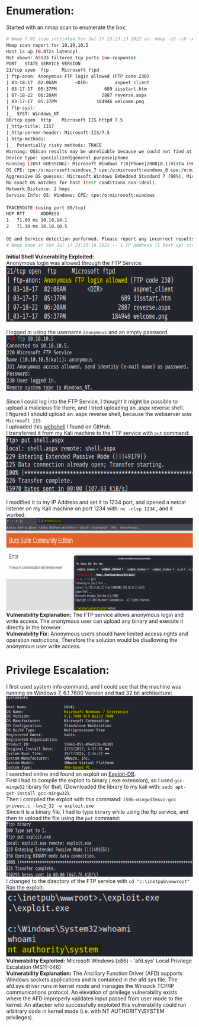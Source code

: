 # Enumeration:
Started with an nmap scan to enumerate the box:
```bash
# Nmap 7.92 scan initiated Sun Jul 17 23:23:13 2022 as: nmap -sS -sV -A -p- -oN nmap.txt 10.10.10.5
Nmap scan report for 10.10.10.5
Host is up (0.072s latency).
Not shown: 65533 filtered tcp ports (no-response)
PORT   STATE SERVICE VERSION
21/tcp open  ftp     Microsoft ftpd
| ftp-anon: Anonymous FTP login allowed (FTP code 230)
| 03-18-17  02:06AM       <DIR>          aspnet_client
| 03-17-17  05:37PM                  689 iisstart.htm
| 07-18-22  06:20AM                 2887 reverse.aspx
|_03-17-17  05:37PM               184946 welcome.png
| ftp-syst: 
|_  SYST: Windows_NT
80/tcp open  http    Microsoft IIS httpd 7.5
|_http-title: IIS7
|_http-server-header: Microsoft-IIS/7.5
| http-methods: 
|_  Potentially risky methods: TRACE
Warning: OSScan results may be unreliable because we could not find at least 1 open and 1 closed port
Device type: specialized|general purpose|phone
Running (JUST GUESSING): Microsoft Windows 7|8|Phone|2008|8.1|Vista (90%)
OS CPE: cpe:/o:microsoft:windows_7 cpe:/o:microsoft:windows_8 cpe:/o:microsoft:windows cpe:/o:microsoft:windows_server_2008:r2 cpe:/o:microsoft:windows_8.1 cpe:/o:microsoft:windows_vista::- cpe:/o:microsoft:windows_vista::sp1
Aggressive OS guesses: Microsoft Windows Embedded Standard 7 (90%), Microsoft Windows 8.1 Update 1 (90%), Microsoft Windows Phone 7.5 or 8.0 (90%), Microsoft Windows 7 or Windows Server 2008 R2 (90%), Microsoft Windows Server 2008 (90%), Microsoft Windows Server 2008 R2 (90%), Microsoft Windows Server 2008 R2 or Windows 8.1 (90%), Microsoft Windows Server 2008 R2 SP1 (90%), Microsoft Windows Server 2008 R2 SP1 or Windows 8 (90%), Microsoft Windows 7 (90%)
No exact OS matches for host (test conditions non-ideal).
Network Distance: 2 hops
Service Info: OS: Windows; CPE: cpe:/o:microsoft:windows

TRACEROUTE (using port 80/tcp)
HOP RTT      ADDRESS
1   71.09 ms 10.10.14.1
2   71.10 ms 10.10.10.5

OS and Service detection performed. Please report any incorrect results at https://nmap.org/submit/ .
# Nmap done at Sun Jul 17 23:25:14 2022 -- 1 IP address (1 host up) scanned in 121.23 seconds
```
**Initial Shell Vulnerability Exploited:** </br>
Anonymous login was allowed through the FTP Service: </br>
<img src="images/devel/anonymous_login.png" alt="anonymous_login" width="700" height="150"/> </br> </br>
I logged in using the username ```anonymous``` and an empty password. </br>
<img src="images/devel/ftp_login.png" alt="ftp_login" width="700" height="150"/> </br> </br>
Since I could log into the FTP Service, I thought it might be possible to upload a malicious file there, and I tried uploading an .aspx reverse shell. </br>
I figured I should upload an .aspx reverse shell, because the webserver was ```Microsoft IIS``` </br>
I uploaded this [webshell](https://github.com/borjmz/aspx-reverse-shell/blob/master/shell.aspx) I found on GitHub. </br>
I transferred it from my Kali machine to the FTP service with ```put``` command:
<img src="images/devel/ftp_upload_revshell.png" alt="ftp_upload_revshell" width="700" height="150"/> </br> </br>
I modified it to my IP Address and set it to 1234 port, and opened a netcat listener on my Kali machine on port 1234 with: ```nc -nlvp 1234``` , and it worked. </br>
<img src="images/devel/initial_shell_poc.png" alt="initial_shell_poc" width="750" height="250"/> </br>
**Vulnerability Explanation:** The FTP service allows anonymous login and write access. The anonymous
user can upload any binary and execute it directly in the browser. </br>
**Vulnerability Fix:** Anonymous users should have limited access rights and operation restrictions,
Therefore the solution would be disallowing the anonymous user write access. </br>

<!-- Privilege Escalation -->

# Privilege Escalation:
I first used system info command, and I could see that the machine was running on Windows 7, 6.1.7600 Version and had 32 bit architecture: </br>
![system_info](images/devel/system_info.png) </br>
I searched online and found an exploit on [Exploit-DB](https://www.exploit-db.com/exploits/40564). </br>
First I had to compile the exploit to binary (.exe extension), so I used ```gcc-mingw32``` library for that, (Downloaded
the library to my kali with: ```sudo apt-get install gcc-mingw32```). </br>
Then I compiled the exploit with this command: ```i586-mingw32msvc-gcc privesc.c -lws2_32 -o exploit.exe``` </br>
Since it is a binary file, I had to type ```binary``` while using the ftp service, and then to upload the file using
the ```put``` command:
<img src="images/devel/ftp_exploit_upload.png" alt="ftp_exploit_upload" width="700" height="150"/> </br>
I changed to the directory of the FTP service with ```cd "c:\inetpub\wwwroot"``` </br>
Ran the exploit: </br>
![privesc_poc](images/devel/privesc_poc.png) </br>
**Vulnerability Exploited:** Microsoft Windows (x86) - 'afd.sys' Local Privilege Escalation (MS11-046) </br>
**Vulnerability Explanation:** The Ancillary Function Driver (AFD) supports Windows sockets
applications and is contained in the afd.sys file. The afd.sys driver runs in kernel mode and manages the Winsock TCP/IP communications protocol.
An elevation of privilege vulnerability exists where the AFD improperly validates input passed from user
mode to the kernel.
An attacker who successfully exploited this vulnerability could run arbitrary code in kernel mode (i.e.
with NT AUTHORITY\SYSTEM privileges). </br>







